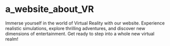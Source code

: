 # a_website_about_VR
Immerse yourself in the world of Virtual Reality with our website. Experience realistic simulations, explore thrilling adventures, and discover new dimensions of entertainment. Get ready to step into a whole new virtual realm!
